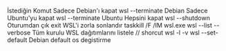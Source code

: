 İstediğin	Komut
Sadece Debian'ı kapat	wsl --terminate Debian
Sadece Ubuntu'yu kapat	wsl --terminate Ubuntu
Hepsini kapat	wsl --shutdown
Oturumdan çık	exit
WSL'i zorla sonlandır	taskkill /F /IM wsl.exe
wsl --list --verbose Tüm kurulu WSL dağıtımlarını listele // shorcut wsl -l -v
wsl --set-default Debian default os degistirme
